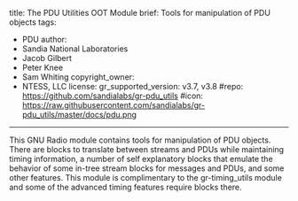 title: The PDU Utilities OOT Module
brief: Tools for manipulation of PDU objects
tags:
  - PDU
author:
  - Sandia National Laboratories
  - Jacob Gilbert
  - Peter Knee
  - Sam Whiting
copyright_owner:
  - NTESS, LLC
license:
gr_supported_version: v3.7, v3.8
#repo: https://github.com/sandialabs/gr-pdu_utils
#icon: https://raw.githubusercontent.com/sandialabs/gr-pdu_utils/master/docs/pdu.png
---
This GNU Radio module contains tools for manipulation of PDU objects. There are blocks to translate between streams and PDUs while maintaining timing information, a number of self explanatory blocks that emulate the behavior of some in-tree stream blocks for messages and PDUs, and some other features. This module is complimentary to the gr-timing_utils module and some of the advanced timing features require blocks there.
